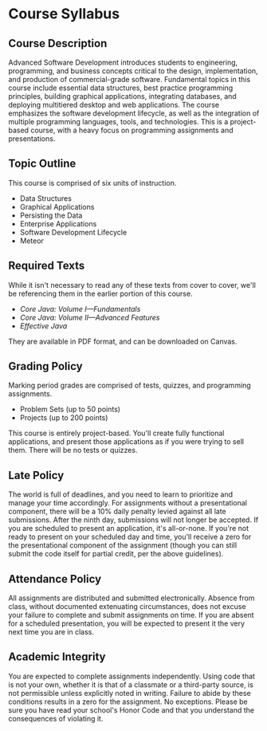 # Course Syllabus

## Course Description

Advanced Software Development introduces students to engineering, programming, and business concepts critical to the design, implementation, and production of commercial-grade software. Fundamental topics in this course include essential data structures, best practice programming principles, building graphical applications, integrating databases, and deploying multitiered desktop and web applications. The course emphasizes the software development lifecycle, as well as the integration of multiple programming languages, tools, and technologies. This is a project-based course, with a heavy focus on programming assignments and presentations.

## Topic Outline

This course is comprised of six units of instruction.

* Data Structures
* Graphical Applications
* Persisting the Data
* Enterprise Applications
* Software Development Lifecycle
* Meteor

## Required Texts

While it isn't necessary to read any of these texts from cover to cover, we'll be referencing them in the earlier portion of this course.

* _Core Java: Volume I—Fundamentals_
* _Core Java: Volume II—Advanced Features_
* _Effective Java_

They are available in PDF format, and can be downloaded on Canvas.

## Grading Policy

Marking period grades are comprised of tests, quizzes, and programming assignments.

* Problem Sets \(up to 50 points\)
* Projects \(up to 200 points\)

This course is entirely project-based. You'll create fully functional applications, and present those applications as if you were trying to sell them. There will be no tests or quizzes.

## Late Policy

The world is full of deadlines, and you need to learn to prioritize and manage your time accordingly. For assignments without a presentational component, there will be a 10% daily penalty levied against all late submissions. After the ninth day, submissions will not longer be accepted. If you are scheduled to present an application, it's all-or-none. If you're not ready to present on your scheduled day and time, you'll receive a zero for the presentational component of the assignment \(though you can still submit the code itself for partial credit, per the above guidelines\).

## Attendance Policy

All assignments are distributed and submitted electronically. Absence from class, without documented extenuating circumstances, does not excuse your failure to complete and submit assignments on time. If you are absent for a scheduled presentation, you will be expected to present it the very next time you are in class.

## Academic Integrity

You are expected to complete assignments independently. Using code that is not your own, whether it is that of a classmate or a third-party source, is not permissible unless explicitly noted in writing. Failure to abide by these conditions results in a zero for the assignment. No exceptions. Please be sure you have read your school's Honor Code and that you understand the consequences of violating it.

